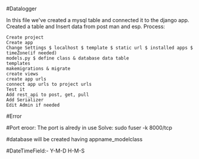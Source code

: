 #Datalogger

In this file we've created a mysql table and connected it to the django app. Created a table and Insert data from post man and esp.
Process:

    Create project
    Create app
    Change Settings $ localhost $ template $ static url $ installed apps $ timeZone(if needed)
    models.py $ define class & database data table
    templates
    makemigrations & migrate
    create views
    create app urls
    connect app urls to project urls
    Test it
    Add rest_api to post, get, pull
    Add Serializer
    Edit Admin if needed

#Error

#Port eroor: The port is alredy in use Solve: sudo fuser -k 8000/tcp

#database will be created having appname_modelclass

#DateTimeField:- Y-M-D H-M-S
